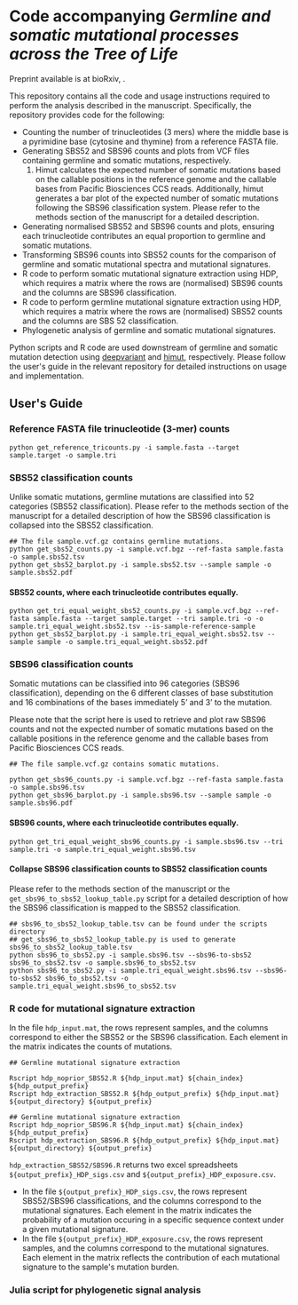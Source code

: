 # Code accompanying *Germline and somatic mutational processes across the Tree of Life*

Preprint available is at bioRxiv, .

This repository contains all the code and usage instructions required to perform the analysis described in the manuscript. Specifically, the repository provides code for the following:

- Counting the number of trinucleotides (3 mers) where the middle base is a pyrimidine base (cytosine and thymine) from a reference FASTA file.
- Generating SBS52 and SBS96 counts and plots from VCF files containing germline and somatic mutations, respectively.
    1. Himut calculates the expected number of somatic mutations based on the callable positions in the reference genome and the callable bases from Pacific Biosciences CCS reads. Additionally, himut generates a bar plot of the expected number of somatic mutations following the SBS96 classification system. Please refer to the methods section of the manuscript for a detailed description.
- Generating normalised SBS52 and SBS96 counts and plots, ensuring each trinucleotide contributes an equal proportion to germline and somatic mutations. 
- Transforming SBS96 counts into SBS52 counts for the comparison of germline and somatic mutational spectra and mutational signatures.
- R code to perform somatic mutational signature extraction using HDP, which requires a matrix where the rows are (normalised) SBS96 counts and the columns are SBS96 classification.
- R code to perform germline mutational signature extraction using HDP, which requires a matrix where the rows are (normalised) SBS52 counts and the columns are SBS 52 classification.
- Phylogenetic analysis of germline and somatic mutational signatures.

Python scripts and R code are used downstream of germline and somatic mutation detection using [deepvariant](https://github.com/google/deepvariant) and [himut](https://github.com/sjin09/himut), respectively. Please follow the user's guide in the relevant repository for detailed instructions on usage and implementation.

## User's Guide

### Reference FASTA file trinucleotide (3-mer) counts

```
python get_reference_tricounts.py -i sample.fasta --target sample.target -o sample.tri
```

### SBS52 classification counts

Unlike somatic mutations, germline mutations are classified into 52 categories (SBS52 classification). Please refer to the methods section of the manuscript for a detailed description of how the SBS96 classification is collapsed into the SBS52 classification.

```
## The file sample.vcf.gz contains germline mutations.
python get_sbs52_counts.py -i sample.vcf.bgz --ref-fasta sample.fasta -o sample.sbs52.tsv
python get_sbs52_barplot.py -i sample.sbs52.tsv --sample sample -o sample.sbs52.pdf
```

#### SBS52 counts, where each trinucleotide contributes equally.

```
python get_tri_equal_weight_sbs52_counts.py -i sample.vcf.bgz --ref-fasta sample.fasta --target sample.target --tri sample.tri -o -o sample.tri_equal_weight.sbs52.tsv --is-sample-reference-sample
python get_sbs52_barplot.py -i sample.tri_equal_weight.sbs52.tsv --sample sample -o sample.tri_equal_weight.sbs52.pdf
```

### SBS96 classification counts

Somatic mutations can be classified into 96 categories (SBS96 classification), depending on the 6 different classes of base substitution and 16 combinations of the bases immediately 5’ and 3’ to the mutation. 

Please note that the script here is used to retrieve and plot raw SBS96 counts and not the expected number of somatic mutations based on the callable positions in the reference genome and the callable bases from Pacific Biosciences CCS reads.

```
## The file sample.vcf.gz contains somatic mutations.

python get_sbs96_counts.py -i sample.vcf.bgz --ref-fasta sample.fasta -o sample.sbs96.tsv
python get_sbs96_barplot.py -i sample.sbs96.tsv --sample sample -o sample.sbs96.pdf
```

#### SBS96 counts, where each trinucleotide contributes equally.

```
python get_tri_equal_weight_sbs96_counts.py -i sample.sbs96.tsv --tri sample.tri -o sample.tri_equal_weight.sbs96.tsv
```

#### Collapse SBS96 classification counts to SBS52 classification counts

Please refer to the methods section of the manuscript or the `get_sbs96_to_sbs52_lookup_table.py` script for a detailed description of how the SBS96 classification is mapped to the SBS52 classification.

```
## sbs96_to_sbs52_lookup_table.tsv can be found under the scripts directory
## get_sbs96_to_sbs52_lookup_table.py is used to generate sbs96_to_sbs52_lookup_table.tsv
python sbs96_to_sbs52.py -i sample.sbs96.tsv --sbs96-to-sbs52 sbs96_to_sbs52.tsv -o sample.sbs96_to_sbs52.tsv
python sbs96_to_sbs52.py -i sample.tri_equal_weight.sbs96.tsv --sbs96-to-sbs52 sbs96_to_sbs52.tsv -o sample.tri_equal_weight.sbs96_to_sbs52.tsv
```

### R code for mutational signature extraction

In the file `hdp_input.mat`, the rows represent samples, and the columns correspond to either the SBS52 or the SBS96 classification. Each element in the matrix indicates the counts of mutations.

```
## Germline mutational signature extraction

Rscript hdp_noprior_SBS52.R ${hdp_input.mat} ${chain_index} ${hdp_output_prefix}
Rscript hdp_extraction_SBS52.R ${hdp_output_prefix} ${hdp_input.mat} ${output_directory} ${output_prefix}

## Germline mutational signature extraction
Rscript hdp_noprior_SBS96.R ${hdp_input.mat} ${chain_index} ${hdp_output_prefix}
Rscript hdp_extraction_SBS96.R ${hdp_output_prefix} ${hdp_input.mat} ${output_directory} ${output_prefix}
```
`hdp_extraction_SBS52/SBS96.R` returns two excel spreadsheets `${output_prefix}_HDP_sigs.csv` and `${output_prefix}_HDP_exposure.csv`. 
- In the file `${output_prefix}_HDP_sigs.csv`, the rows represent SBS52/SBS96 classifications, and the columns correspond to the mutational signatures. Each element in the matrix indicates the probability of a mutation occuring in a specific sequence context under a given mutational signature.
- In the file `${output_prefix}_HDP_exposure.csv`, the rows represent samples, and the columns correspond to the mutational signatures. Each element in the matrix reflects the contribution of each mutational signature to the sample's mutation burden.

### Julia script for phylogenetic signal analysis

```
```
